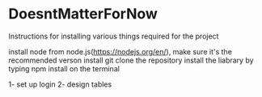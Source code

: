 # DoesntMatterForNow

Instructions for installing various things required for the project

install node from node.js(https://nodejs.org/en/), make sure it's the recommended verson
install git
clone the repository 
install the liabrary by typing npm install on the terminal









1- set up login
2- design tables 

